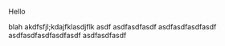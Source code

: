 Hello

blah
akdfsfjl;kdajfklasdjflk
asdf
asdfasdfasdf
asdfasdfasdfasdf
asdfasdfasdfasdfasdf
asdfasdfasdf
